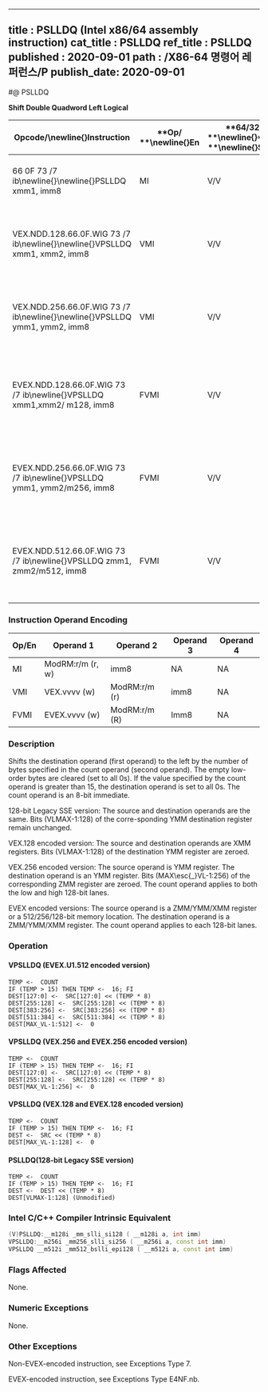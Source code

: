 ----------------------------
title : PSLLDQ (Intel x86/64 assembly instruction)
cat_title : PSLLDQ
ref_title : PSLLDQ
published : 2020-09-01
path : /X86-64 명령어 레퍼런스/P
publish_date: 2020-09-01
----------------------------
#@ PSLLDQ

**Shift Double Quadword Left Logical**

|**Opcode/**\newline{}**Instruction**|**Op/ **\newline{}**En**|**64/32 bit **\newline{}**Mode **\newline{}**Support**|**CPUID **\newline{}**Feature **\newline{}**Flag**|**Description**|
|------------------------------------|------------------------|------------------------------------------------------|--------------------------------------------------|---------------|
|66 0F 73 /7 ib\newline{}\newline{}PSLLDQ xmm1, imm8 |MI|V/V|SSE2|Shift xmm1 left by imm8 bytes while shifting in 0s.|
|VEX.NDD.128.66.0F.WIG 73 /7 ib\newline{}\newline{}VPSLLDQ xmm1, xmm2, imm8|VMI|V/V|AVX|Shift xmm2 left by imm8 bytes while shifting in 0s and store result in xmm1.|
|VEX.NDD.256.66.0F.WIG 73 /7 ib\newline{}\newline{}VPSLLDQ ymm1, ymm2, imm8|VMI|V/V|AVX2|Shift ymm2 left by imm8 bytes while shifting in 0s and store result in ymm1.|
|EVEX.NDD.128.66.0F.WIG 73 /7 ib\newline{}VPSLLDQ xmm1,xmm2/ m128, imm8|FVMI|V/V|AVX512VL\newline{}AVX512BW|Shift xmm2/m128 left by imm8 bytes while shifting in 0s and store result in xmm1.|
|EVEX.NDD.256.66.0F.WIG 73 /7 ib\newline{}VPSLLDQ ymm1, ymm2/m256, imm8|FVMI|V/V|AVX512VL\newline{}AVX512BW|Shift ymm2/m256 left by imm8 bytes while shifting in 0s and store result in ymm1.|
|EVEX.NDD.512.66.0F.WIG 73 /7 ib\newline{}VPSLLDQ zmm1, zmm2/m512, imm8|FVMI|V/V|AVX512BW|Shift zmm2/m512 left by imm8 bytes while shifting in 0s and store result in zmm1.|
### Instruction Operand Encoding


|Op/En|Operand 1|Operand 2|Operand 3|Operand 4|
|-----|---------|---------|---------|---------|
|MI|ModRM:r/m (r, w)|imm8|NA|NA|
|VMI|VEX.vvvv (w)|ModRM:r/m (r)|imm8|NA|
|FVMI|EVEX.vvvv (w)|ModRM:r/m (R)|Imm8|NA|
### Description


Shifts the destination operand (first operand) to the left by the number of bytes specified in the count operand (second operand). The empty low-order bytes are cleared (set to all 0s). If the value specified by the count operand is greater than 15, the destination operand is set to all 0s. The count operand is an 8-bit immediate.

128-bit Legacy SSE version: The source and destination operands are the same. Bits (VLMAX-1:128) of the corre-sponding YMM destination register remain unchanged.

VEX.128 encoded version: The source and destination operands are XMM registers. Bits (VLMAX-1:128) of the destination YMM register are zeroed. 

VEX.256 encoded version: The source operand is YMM register. The destination operand is an YMM register. Bits (MAX\esc{_}VL-1:256) of the corresponding ZMM register are zeroed. The count operand applies to both the low and high 128-bit lanes.

EVEX encoded versions: The source operand is a ZMM/YMM/XMM register or a 512/256/128-bit memory location. The destination operand is a ZMM/YMM/XMM register. The count operand applies to each 128-bit lanes.


### Operation
#### VPSLLDQ (EVEX.U1.512 encoded version)
```info-verb
TEMP <-  COUNT
IF (TEMP > 15) THEN TEMP <-  16; FI
DEST[127:0] <-  SRC[127:0] << (TEMP * 8)
DEST[255:128] <-  SRC[255:128] << (TEMP * 8)
DEST[383:256] <-  SRC[383:256] << (TEMP * 8)
DEST[511:384] <-  SRC[511:384] << (TEMP * 8)
DEST[MAX_VL-1:512] <-  0
```
#### VPSLLDQ (VEX.256 and EVEX.256 encoded version)
```info-verb
TEMP <-  COUNT
IF (TEMP > 15) THEN TEMP <-  16; FI
DEST[127:0] <-  SRC[127:0] << (TEMP * 8)
DEST[255:128] <-  SRC[255:128] << (TEMP * 8)
DEST[MAX_VL-1:256] <-  0
```
#### VPSLLDQ (VEX.128 and EVEX.128 encoded version)
```info-verb
TEMP <-  COUNT
IF (TEMP > 15) THEN TEMP <-  16; FI
DEST <-  SRC << (TEMP * 8)
DEST[MAX_VL-1:128] <-  0
```
#### PSLLDQ(128-bit Legacy SSE version)
```info-verb
TEMP <-  COUNT
IF (TEMP > 15) THEN TEMP <-  16; FI
DEST <-  DEST << (TEMP * 8)
DEST[VLMAX-1:128] (Unmodified)
```

### Intel C/C++ Compiler Intrinsic Equivalent

```cpp
(V)PSLLDQ:__m128i _mm_slli_si128 ( __m128i a, int imm)
VPSLLDQ:__m256i _mm256_slli_si256 ( __m256i a, const int imm)
VPSLLDQ __m512i _mm512_bslli_epi128 ( __m512i a, const int imm)
```
### Flags Affected


None.

### Numeric Exceptions


None.

### Other Exceptions


Non-EVEX-encoded instruction, see Exceptions Type 7. 

EVEX-encoded instruction, see Exceptions Type E4NF.nb.

